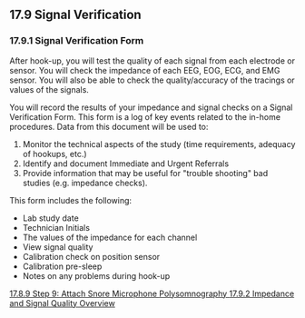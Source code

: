 ## 17.9 Signal Verification

### 17.9.1 Signal Verification Form

After hook-up, you will test the quality of each signal from each electrode or sensor. You will check the impedance of each EEG, EOG, ECG, and EMG sensor. You will also be able to check the quality/accuracy of the tracings or values of the signals.

You will record the results of your impedance and signal checks on a Signal Verification Form.  This form is a log of key events related to the in-home procedures. Data from this document will be used to:

1. Monitor the technical aspects of the study (time requirements, adequacy of hookups, etc.)
2. Identify and document Immediate and Urgent Referrals
3. Provide information that may be useful for "trouble shooting" bad studies (e.g. impedance checks).

This form includes the following:

* Lab study date
* Technician Initials
* The values of the impedance for each channel
* View signal quality
* Calibration check on position sensor
* Calibration pre-sleep
* Notes on any problems during hook-up


<div class="center">
<div class="btn-group">
  <a href=":pages_path:/manuals/polysomnography/17-08-09-step9.md" class="btn btn-default">
    <span class="glyphicon glyphicon-chevron-left"></span>
    17.8.9 Step 9: Attach Snore Microphone
  </a>

  <a href=":pages_path:/manuals/polysomnography" class="btn btn-default">
    <span class="glyphicon glyphicon-chevron-up"></span>
    Polysomnography
  </a>

  <a href=":pages_path:/manuals/polysomnography/17-09-02-00-impedance-signal-quality-overview.md" class="btn btn-success">
    17.9.2 Impedance and Signal Quality Overview
    <span class="glyphicon glyphicon-chevron-right"></span>
  </a>
</div>
</div>
